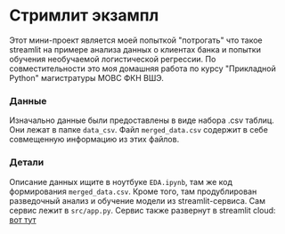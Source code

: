 # Стримлит экзампл
Этот мини-проект является моей попыткой "потрогать" что такое streamlit на примере анализа данных о клиентах банка и попытки обучения необучаемой логистической регрессии. По совместительности это моя домашняя работа по курсу "Прикладной Python" магистратуры МОВС ФКН ВШЭ.

### Данные
Изначально данные были предоставлены в виде набора .csv таблиц. Они лежат в папке ```data_csv```. Файл ```merged_data.csv``` содержит в себе совмещенную информацию из этих файлов.

### Детали
Описание данных ищите в ноутбуке ```EDA.ipynb```, там же код формирования ```merged_data.csv```. Кроме того, там продублирован разведочный анализ и обучение модели из streamlit-сервиса. Сам сервис лежит в ```src/app.py```. Сервис также развернут в streamlit cloud: [вот тут](https://appexample-gf7lrmqsvgjvxqu5rrqk3w.streamlit.app/)
